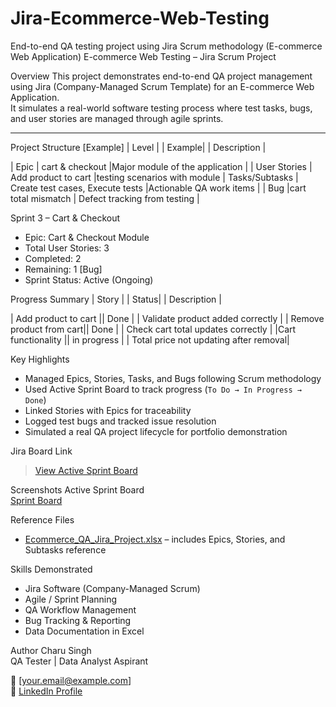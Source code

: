 # Jira-Ecommerce-Web-Testing
End-to-end QA testing project using Jira Scrum methodology (E-commerce Web Application)
 E-commerce Web Testing – Jira Scrum Project

 Overview
This project demonstrates end-to-end QA project management using Jira (Company-Managed Scrum Template) for an E-commerce Web Application.  
It simulates a real-world software testing process where test tasks, bugs, and user stories are managed through agile sprints.

---

 Project Structure [Example]
| Level |        | Example|                        | Description |

| Epic           | cart & checkout                  |Major module of the application |
| User Stories   | Add product to cart              |testing scenarios with module 
| Tasks/Subtasks | Create test cases, Execute tests |Actionable QA work items |
| Bug            |cart total mismatch               | Defect tracking from testing |

 Sprint 3 – Cart & Checkout
- Epic: Cart & Checkout Module  
- Total User Stories: 3 
- Completed: 2
- Remaining: 1 [Bug]  
- Sprint Status: Active (Ongoing)  

Progress Summary
| Story |                 | Status|                    | Description |

| Add product to cart     ||  Done       | | Validate product added correctly      |
| Remove product from cart||  Done       | | Check cart total updates correctly    |
|Cart functionality       || in progress | | Total price not updating after removal|

 Key Highlights
- Managed Epics, Stories, Tasks, and Bugs following Scrum methodology  
- Used Active Sprint Board to track progress (`To Do → In Progress → Done`)  
- Linked Stories with Epics for traceability  
- Logged test bugs and tracked issue resolution  
- Simulated a real QA project lifecycle for portfolio demonstration  


Jira Board Link
> [View Active Sprint Board](https://charusingh15613.atlassian.net/jira/software/c/projects/ECWT/boards/166)



 Screenshots
Active Sprint Board  
[Sprint Board](https://github.com/Nyc20/Jira-Ecommerce-Web-Testing/blob/main/Active%20Sprint%20Board.pdf)


 Reference Files
- [Ecommerce_QA_Jira_Project.xlsx](./Ecommerce_QA_Jira_Project.xlsx) – includes Epics, Stories, and Subtasks reference  

 Skills Demonstrated
- Jira Software (Company-Managed Scrum)
- Agile / Sprint Planning
- QA Workflow Management
- Bug Tracking & Reporting
- Data Documentation in Excel



Author
Charu Singh  
QA Tester | Data Analyst Aspirant

📧 [your.email@example.com]  
🔗 [LinkedIn Profile](https://www.linkedin.com/in/charu20/)
